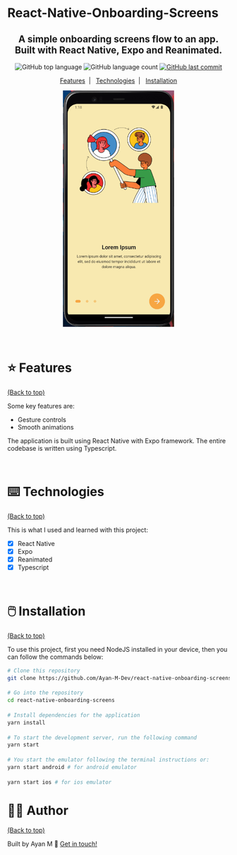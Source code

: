 # React-Native-Onboarding-Screens

<h2 align="center">
  A simple onboarding screens flow to an app. Built with React Native, Expo and Reanimated.
</h2>

<p align="center">
  <img alt="GitHub top language" src="https://img.shields.io/github/languages/top/areasflavio/react-native-onboarding-screens.svg">
  
  <img alt="GitHub language count" src="https://img.shields.io/github/languages/count/areasflavio/react-native-onboarding-screens.svg">
  
  <a href="https://github.com/areasflavio/react-native-onboarding-screens/commits/master">
    <img alt="GitHub last commit" src="https://img.shields.io/github/last-commit/areasflavio/react-native-onboarding-screens.svg">
  </a>
</p>

<p align="center">
  <a href="#star-features">Features</a>&nbsp;&nbsp;|&nbsp;&nbsp;
  <a href="#keyboard-technologies">Technologies</a>&nbsp;&nbsp;|&nbsp;&nbsp;
  <a href="#computer_mouse-installation">Installation</a>
</p>

<p align="center">
  <img alt="demo" src=".github/demo.gif" width="50%">
</p>

<br/>

# :star: Features

[(Back to top)](#React-Native-Onboarding-Screens)

Some key features are:

- Gesture controls
- Smooth animations

The application is built using React Native with Expo framework.
The entire codebase is written using Typescript.

<br/>

# :keyboard: Technologies

[(Back to top)](#React-Native-Onboarding-Screens)

This is what I used and learned with this project:

- [x] React Native
- [x] Expo
- [x] Reanimated
- [x] Typescript

<br/>

# :computer_mouse: Installation

[(Back to top)](#React-Native-Onboarding-Screens)

To use this project, first you need NodeJS installed in your device,
then you can follow the commands below:

```bash
# Clone this repository
git clone https://github.com/Ayan-M-Dev/react-native-onboarding-screens.git

# Go into the repository
cd react-native-onboarding-screens

# Install dependencies for the application
yarn install

# To start the development server, run the following command
yarn start

# You start the emulator following the terminal instructions or:
yarn start android # for android emulator

yarn start ios # for ios emulator
```

# :man_technologist: Author

[(Back to top)](#React-Native-Onboarding-Screens)

Built by Ayan M 👋 [Get in touch!](https://www.linkedin.com/in/ayan-m-dev/)

